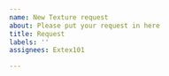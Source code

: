 ```yaml
---
name: New Texture request
about: Please put your request in here
title: Request
labels: ''
assignees: Extex101

---
```


<!-- Please put your request/bug here -->


<!--Please be sure to give example images as to make it easier for the texture creator -->
